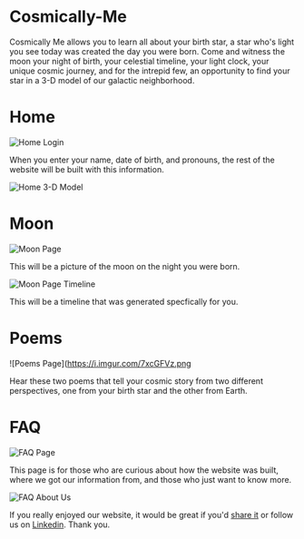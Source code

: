 # Cosmically-Me
Cosmically Me allows you to learn all about your birth star, a star who's light you see today was created the day you were born. Come and witness the moon your night of birth, your celestial timeline, your light clock, your unique cosmic journey, and for the intrepid few, an opportunity to find your star in a 3-D model of our galactic neighborhood.

# Home

![Home Login](https://i.imgur.com/vyy2SNa.png)


When you enter your name, date of birth, and pronouns, the rest of the website will be built with this information. 


![Home 3-D Model](https://i.imgur.com/xCJbEdR.png)

# Moon

![Moon Page](https://i.imgur.com/O7eWunl.png)

This will be a picture of the moon on the night you were born. 

![Moon Page Timeline](https://i.imgur.com/KsaJDJ1.png)

This will be a timeline that was generated specfically for you. 

# Poems

![Poems Page](https://i.imgur.com/7xcGFVz.png

Hear these two poems that tell your cosmic story from two different perspectives, one from your birth star and the other from Earth. 

# FAQ

![FAQ Page](https://i.imgur.com/0zdiGzK.png)

This page is for those who are curious about how the website was built, where we got our information from, and those who just want to know more. 

![FAQ About Us](https://i.imgur.com/u8xxNET.png)

If you really enjoyed our website, it would be great if you'd [share it](https://javelins-edge.github.io/Cosmically-Me/) or follow us on [Linkedin](https://www.linkedin.com/in/castro-julian/). Thank you. 
